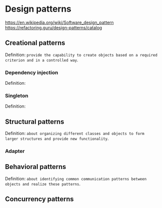 # Design patterns

https://en.wikipedia.org/wiki/Software_design_pattern
https://refactoring.guru/design-patterns/catalog

## Creational patterns
Definition: `provide the capability to create objects based on a required criterion and in a controlled way`.

### Dependency injection
Definition:

### Singleton
Definition:

## Structural patterns
Definition: `about organizing different classes and objects to form larger structures and provide new functionality`.

### Adapter

## Behavioral patterns
Definition: `about identifying common communication patterns between objects and realize these patterns`.

## Concurrency patterns
